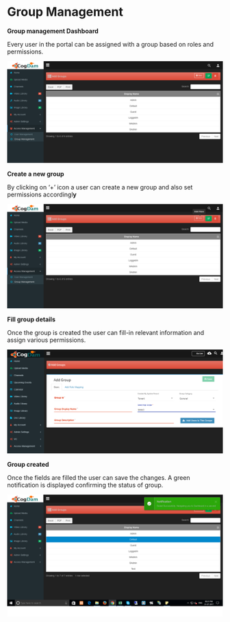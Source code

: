 # Group Management

**Group management Dashboard**

Every user in the portal can be assigned with a group based on roles and permissions.

![](../../.gitbook/assets/image%20%2850%29.png)

**Create a new group**

By clicking on ‘+’ icon a user can create a new group and also set permissions accordingl**y**

![](../../.gitbook/assets/image%20%2879%29.png)

**Fill group details**

Once the group is created the user can fill-in relevant information and assign various permissions.

![](../../.gitbook/assets/image%20%288%29.png)

**Group created**

Once the fields are filled the user can save the changes. A green notification is displayed confirming the status of group.

![](../../.gitbook/assets/image%20%2883%29.png)

